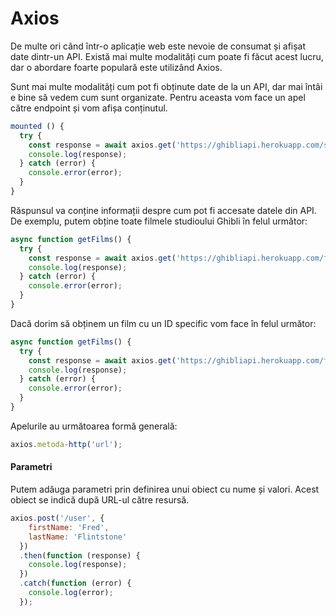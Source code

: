 # Axios

De multe ori când într-o aplicație web este nevoie de consumat și afișat date dintr-un API. Există mai multe modalități cum poate fi făcut acest lucru, dar o abordare foarte populară este utilizând Axios.

Sunt mai multe modalități cum pot fi obținute date de la un API, dar mai întâi e bine să vedem cum sunt organizate. Pentru aceasta vom face un apel către endpoint și vom afișa conținutul. 

```javascript
mounted () {
  try {
    const response = await axios.get('https://ghibliapi.herokuapp.com/swagger.yaml');
    console.log(response);
  } catch (error) {
    console.error(error);
  }
}
```

Răspunsul va conține informații despre cum pot fi accesate datele din API. De exemplu, putem obține toate filmele studioului Ghibli în felul următor:

```javascript
async function getFilms() {
  try {
    const response = await axios.get('https://ghibliapi.herokuapp.com/films');
    console.log(response);
  } catch (error) {
    console.error(error);
  }
}
```

Dacă dorim să obținem un film cu un ID specific vom face în felul următor:

```javascript
async function getFilms() {
  try {
    const response = await axios.get('https://ghibliapi.herokuapp.com/films/2baf70d1-42bb-4437-b551-e5fed5a87abe');
    console.log(response);
  } catch (error) {
    console.error(error);
  }
}
```

Apelurile au următoarea formă generală: 

```javascript
axios.metoda-http('url');
```

#### Parametri

Putem adăuga parametri prin definirea unui obiect cu nume și valori. Acest obiect se indică după URL-ul către resursă.

```javascript
axios.post('/user', {
    firstName: 'Fred',
    lastName: 'Flintstone'
  })
  .then(function (response) {
    console.log(response);
  })
  .catch(function (error) {
    console.log(error);
  });
```




